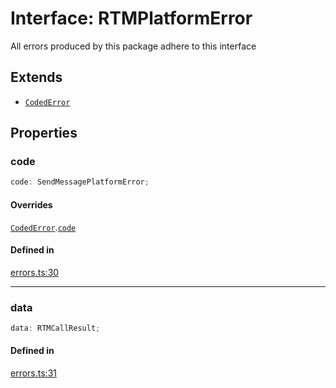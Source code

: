 # Interface: RTMPlatformError

All errors produced by this package adhere to this interface

## Extends

- [`CodedError`](CodedError.md)

## Properties

### code

```ts
code: SendMessagePlatformError;
```

#### Overrides

[`CodedError`](CodedError.md).[`code`](CodedError.md#code)

#### Defined in

[errors.ts:30](https://github.com/slackapi/node-slack-sdk/blob/c15385ef93ccdde9702f52f7d1f445999203d794/packages/rtm-api/src/errors.ts#L30)

***

### data

```ts
data: RTMCallResult;
```

#### Defined in

[errors.ts:31](https://github.com/slackapi/node-slack-sdk/blob/c15385ef93ccdde9702f52f7d1f445999203d794/packages/rtm-api/src/errors.ts#L31)
